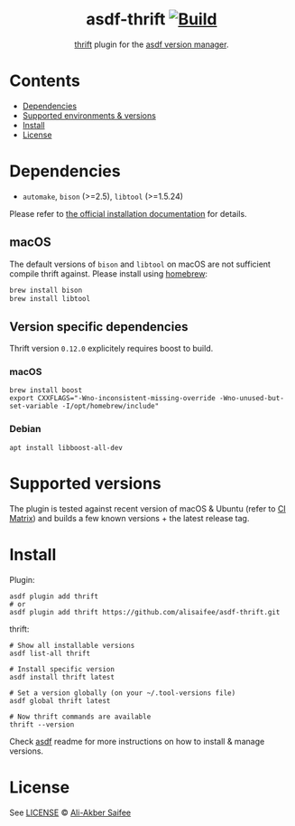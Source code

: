 <div align="center">

# asdf-thrift [![Build](https://github.com/alisaifee/asdf-thrift/actions/workflows/main.yml/badge.svg)](https://github.com/alisaifee/asdf-thrift/actions/workflows/main.yml)


[thrift](https://github.com/apache/thrift) plugin for the [asdf version manager](https://asdf-vm.com).

</div>

# Contents

- [Dependencies](#dependencies)
- [Supported environments & versions](#supported-versions)
- [Install](#install)
- [License](#license)

# Dependencies

- `automake`, `bison` (>=2.5), `libtool` (>=1.5.24)

Please refer to [the official installation documentation](https://thrift.apache.org/docs/install/#requirements-for-building-from-source) for details.

## macOS
The default versions of `bison` and `libtool` on macOS are not sufficient compile thrift against.
Please install using [homebrew](https://brew.sh/):
```sh
brew install bison
brew install libtool
```


## Version specific dependencies

Thrift version `0.12.0` explicitely requires boost to build.

### macOS
```
brew install boost
export CXXFLAGS="-Wno-inconsistent-missing-override -Wno-unused-but-set-variable -I/opt/homebrew/include"
```

### Debian
```
apt install libboost-all-dev
```


# Supported versions
The plugin is tested against recent version of macOS & Ubuntu
(refer to [CI Matrix](https://github.com/alisaifee/asdf-thrift/actions/workflows/main.yml))
and builds a few known versions + the latest release tag.


# Install

Plugin:

```shell
asdf plugin add thrift
# or
asdf plugin add thrift https://github.com/alisaifee/asdf-thrift.git
```

thrift:

```shell
# Show all installable versions
asdf list-all thrift

# Install specific version
asdf install thrift latest

# Set a version globally (on your ~/.tool-versions file)
asdf global thrift latest

# Now thrift commands are available
thrift --version
```

Check [asdf](https://github.com/asdf-vm/asdf) readme for more instructions on how to
install & manage versions.


# License

See [LICENSE](LICENSE) © [Ali-Akber Saifee](https://github.com/alisaifee/)
